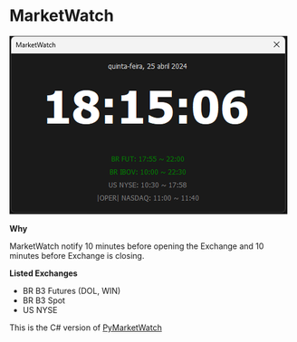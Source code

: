 # MarketWatch

<img src="./_extras/screen.png">


__Why__


MarketWatch notify 10 minutes before opening the Exchange and 10 minutes before Exchange is closing.



__Listed Exchanges__

- BR B3 Futures (DOL, WIN)
- BR B3 Spot
- US NYSE



This is the C# version of [PyMarketWatch](https://github.com/mangar/PyMarketWatch)

